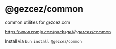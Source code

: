 # @gezcez/common

common utilities for gezcez.com

https://www.npmjs.com/package/@gezcez/common

Install via
`bun install @gezcez/common`